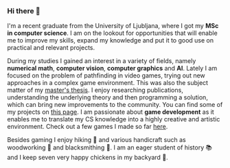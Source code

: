 ### Hi there 👋

I'm a recent graduate from the University of Ljubljana, where I got my **MSc in computer science**. 
I am on the lookout for opportunities that will enable me to improve my skills, expand my knowledge and put it to good use on practical and relevant projects.

During my studies I gained an interest in a variety of fields, namely **numerical math**, **computer vision**, **computer graphics** and **AI**. Lately I am focused on the problem of pathfinding in video games, trying out new approaches in a complex game environment. This was also the subject matter of my [master's thesis](https://github.com/ia6382/OpenRA). 
I enjoy researching publications, understanding the underlying theory and then programming a solution, which can bring new improvements to the community. 
You can find some of my projects on [this page](projects.md).
I am passionate about **game development** as it enables me to translate my CS knowledge into a highly creative and artistic environment. Check out a few games I made so far [here](https://ivan-antesic.itch.io/). 

Besides gaming I enjoy hiking :sunrise_over_mountains: and various handicraft such as woodworking :deciduous_tree: and blacksmithing :hammer:. I am an eager student of history :books: and I keep seven very happy chickens in my backyard :chicken:. 
